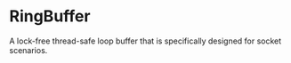 # RingBuffer
A lock-free thread-safe loop buffer that is specifically designed for socket scenarios.
